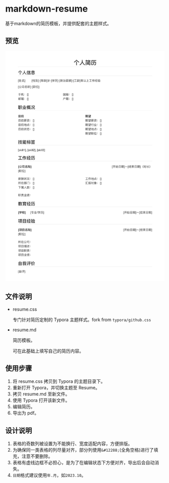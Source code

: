# markdown-resume
基于markdown的简历模板，并提供配套的主题样式。

## 预览

![](preview/resume.png)

## 文件说明

- resume.css

    专门针对简历定制的 Typora 主题样式。fork from `typora/github.css`

- resume.md

    简历模板。

    可在此基础上填写自己的简历内容。

## 使用步骤

1. 将 resume.css 拷贝到 Typora 的主题目录下。
2. 重新打开 Typora，并切换主题至 Resume。
3. 拷贝 resume.md 至新文件。
4. 使用 Typora 打开该新文件。
5. 编辑简历。
6. 导出为 pdf。

## 设计说明

1. 表格的奇数列被设置为不能换行、宽度适配内容，方便排版。
2. 为确保同一类表格的列尽量对齐，部分列使用`&#12288;`(全角空格)进行了填充，注意不要删除。
3. 表格有虚线边框不必担心，是为了在编辑状态下方便对齐，导出后会自动消失。
4. `日期`格式建议使用`年.月`，如`2023.10`。
